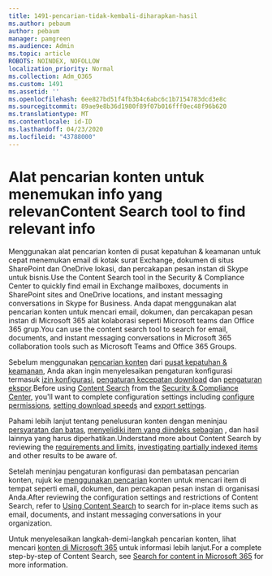 ```yaml
---
title: 1491-pencarian-tidak-kembali-diharapkan-hasil
ms.author: pebaum
author: pebaum
manager: pamgreen
ms.audience: Admin
ms.topic: article
ROBOTS: NOINDEX, NOFOLLOW
localization_priority: Normal
ms.collection: Adm_O365
ms.custom: 1491
ms.assetid: ''
ms.openlocfilehash: 6ee827bd51f4fb3b4c6abc6c1b7154783dcd3e8c
ms.sourcegitcommit: 89ae9e8b36d1980f89f07b016fff0ec48f96b620
ms.translationtype: MT
ms.contentlocale: id-ID
ms.lasthandoff: 04/23/2020
ms.locfileid: "43788000"
---
```

# <a name="content-search-tool-to-find-relevant-info"></a><span data-ttu-id="2cef8-102">Alat pencarian konten untuk menemukan info yang relevan</span><span class="sxs-lookup"><span data-stu-id="2cef8-102">Content Search tool to find relevant info</span></span>

<span data-ttu-id="2cef8-103">Menggunakan alat pencarian konten di pusat kepatuhan & keamanan untuk cepat menemukan email di kotak surat Exchange, dokumen di situs SharePoint dan OneDrive lokasi, dan percakapan pesan instan di Skype untuk bisnis.</span><span class="sxs-lookup"><span data-stu-id="2cef8-103">Use the Content Search tool in the Security & Compliance Center to quickly find email in Exchange mailboxes, documents in SharePoint sites and OneDrive locations, and instant messaging conversations in Skype for Business.</span></span> <span data-ttu-id="2cef8-104">Anda dapat menggunakan alat pencarian konten untuk mencari email, dokumen, dan percakapan pesan instan di Microsoft 365 alat kolaborasi seperti Microsoft teams dan Office 365 grup.</span><span class="sxs-lookup"><span data-stu-id="2cef8-104">You can use the content search tool to search for email, documents, and instant messaging conversations in Microsoft 365 collaboration tools such as Microsoft Teams and Office 365 Groups.</span></span>


<span data-ttu-id="2cef8-105">Sebelum menggunakan [pencarian konten](https://sip.protection.office.com/contentsearchbeta?ContentOnly=1) dari [pusat kepatuhan & keamanan](https://sip.protection.office.com/homepage), Anda akan ingin menyelesaikan pengaturan konfigurasi termasuk [izin konfigurasi](https://docs.microsoft.com/office365/securitycompliance/permissions-filtering-for-content-search), [pengaturan kecepatan download](https://docs.microsoft.com/office365/securitycompliance/increase-download-speeds-when-exporting-ediscovery-results) dan [pengaturan ekspor](https://docs.microsoft.com/office365/securitycompliance/disable-reports-when-you-export-content-search-results).</span><span class="sxs-lookup"><span data-stu-id="2cef8-105">Before using [Content Search](https://sip.protection.office.com/contentsearchbeta?ContentOnly=1) from the [Security & Compliance Center](https://sip.protection.office.com/homepage), you'll want to complete configuration settings including [configure permissions](https://docs.microsoft.com/office365/securitycompliance/permissions-filtering-for-content-search), [setting download speeds](https://docs.microsoft.com/office365/securitycompliance/increase-download-speeds-when-exporting-ediscovery-results) and [export settings](https://docs.microsoft.com/office365/securitycompliance/disable-reports-when-you-export-content-search-results).</span></span>

<span data-ttu-id="2cef8-106">Pahami lebih lanjut tentang penelusuran konten dengan meninjau [persyaratan dan batas](https://docs.microsoft.com/office365/securitycompliance/limits-for-content-search), [menyelidiki item yang diindeks sebagian](https://docs.microsoft.com/office365/securitycompliance/investigating-partially-indexed-items-in-ediscovery) , dan hasil lainnya yang harus diperhatikan.</span><span class="sxs-lookup"><span data-stu-id="2cef8-106">Understand more about Content Search by reviewing the [requirements and limits](https://docs.microsoft.com/office365/securitycompliance/limits-for-content-search), [investigating partially indexed items](https://docs.microsoft.com/office365/securitycompliance/investigating-partially-indexed-items-in-ediscovery) and other results to be aware of.</span></span>

<span data-ttu-id="2cef8-107">Setelah meninjau pengaturan konfigurasi dan pembatasan pencarian konten, rujuk ke [menggunakan pencarian</a> konten untuk mencari item di tempat seperti email, dokumen, dan percakapan pesan instan di organisasi Anda](https://docs.microsoft.com/office365/securitycompliance/content-search).</span><span class="sxs-lookup"><span data-stu-id="2cef8-107">After reviewing the configuration settings and restrictions of Content Search, refer to [Using Content Search</a> to search for in-place items such as email, documents, and instant messaging conversations in your organization](https://docs.microsoft.com/office365/securitycompliance/content-search).</span></span>

<span data-ttu-id="2cef8-108">Untuk menyelesaikan langkah-demi-langkah pencarian konten, lihat mencari [konten di Microsoft 365](https://docs.microsoft.com/office365/securitycompliance/search-for-content) untuk informasi lebih lanjut.</span><span class="sxs-lookup"><span data-stu-id="2cef8-108">For a complete step-by-step of Content Search, see [Search for content in Microsoft 365](https://docs.microsoft.com/office365/securitycompliance/search-for-content) for more information.</span></span>
